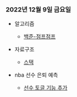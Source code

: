 ### 2022년 12월 9일 금요일

- 알고리즘
  - [백준-점프점프](https://github.com/sc303030/algorithm_practice/blob/master/10.dynamic_programming/%5B%EB%B0%B1%EC%A4%80%5D%2011060%EB%B2%88%20%EC%A0%90%ED%94%84%EC%A0%90%ED%94%84%20%ED%8C%8C%EC%9D%B4%EC%8D%AC.md)

- 자료구조
  - [스택](https://github.com/sc303030/TIL/blob/master/2022/12/09/%EC%8A%A4%ED%83%9D.md)
- nba 선수 은퇴 예측
  - [선수 토글 기능 추가](https://github.com/sc303030/nba_predict_react/commit/48f810756be74612c4fafff7056ef48739b58e77)